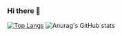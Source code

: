 ### Hi there 👋

<!--
**DevelopHeon/DevelopHeon** is a ✨ _special_ ✨ repository because its `README.md` (this file) appears on your GitHub profile.

Here are some ideas to get you started:

- 🔭 I’m currently working on ...
- 🌱 I’m currently learning ...
- 👯 I’m looking to collaborate on ...
- 🤔 I’m looking for help with ...
- 💬 Ask me about ...
- 📫 How to reach me: ...
- 😄 Pronouns: ...
- ⚡ Fun fact: ...
-->

[![Top Langs](https://github-readme-stats.vercel.app/api/top-langs/?username=DevelopHeon&langs_count=8)](https://github.com/DevelopHeon/github-readme-stats)
![Anurag's GitHub stats](https://github-readme-stats.vercel.app/api?username=DevelopHeon&show_icons=true&theme=radical)
